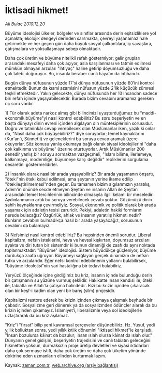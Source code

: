 # İktisadi hikmet!

*Ali Bulaç 2010.12.20*

<td class="columnist-detail">
<p>Büyüme ideolojisi ülkeler, bölgeler ve sınıflar arasında derin eşitsizliklere yol açmakta; ekolojik dengeyi derinden sarsmakta, çevreyi yaşanamaz hale getirmekte ve her geçen gün daha büyük sosyal çalkantılara, iç savaşlara, çatışmalara ve yoksullaşmaya sebep olmaktadır.</p>
<p>
<div id="haberMetinDiv">
<p>Daha çok üretim ve büyüme nitelikli refah göstermiyor; gelir grupları arasındaki mesafeyi daha çok açıyor, asla karşılanması ve tatmin edilmesi mümkün olmayan arzuları "ihtiyaç" haline getirip doyumsuzluğu ve daha çok talebi doğuruyor. Bu, insanla beraber canlı hayatın da intiharıdır.
<p> Bugün dünya nüfusunun yüzde 17'si dünya nüfusunun yüzde 80'ini kontrol etmektedir. Bunun da kısmi azamisini nüfusun yüzde 2'lik küçücük zümresi teşkil etmektedir. Yakın gelecekte, dünya nüfusunda her 10 insandan sadece biri refah içinde yaşayabilecektir. Burada bizim cevabını aramamız gereken üç soru vardır.
<p> 1) Tür olarak adeta narkoz almış gibi bilincimizi uyuşturduğumuz bu "maddi-ekonomik büyüme"yi nasıl kontrol edebiliriz? Bu soru beşeriyetin ve en başta dünyayı dinin evreni içinden algılayan din müntesiplerinin sorusudur. Doğru ve tatminkâr cevap verebilecek olan Müslümanlar iken, yazık ki onlar da, "Nasıl daha çok büyüyebiliriz?" diye soruyorlar; temel kaynaklarını (Kur'an'ı, Sünnet'i) ve geleneklerini bu soruya cevap aramak üzere okuyorlar. Söz konusu yanlış okumaya bağlı olarak siyasi ideolojilerini "daha çok kalkınma ve büyüme" üzerine oturtuyorlar. Artık Müslümanlar 200 senedir yanlış bir soruyu sormaktan vazgeçmeli; "İslam bilime, ilerlemeye, kalkınmaya, modernliğe, büyümeye karşı değildir" repliklerini sorgulama cesaretini göstermelidirler.
<p> 2) İnsanlık olarak nasıl bir arada yaşayabiliriz? Bir arada yaşamanın önşartı, "öteki"nin öteki kabul edilmesi, ama şeytanın yerine ikame edilip "ötekileştirilmemesi"nden geçer. Bu tamamen bizim algılarımızın yaratılış, Adem'in önünde secde etmeyen Şeytan ve insanın Allah ile Şeytan arasındaki temel tercihlerinin bilincinde olmasıyla ilgili kelami bir meseledir. Aydınlanmanın artık bu soruya verebilecek cevabı yoktur. Gözümüzü dinin sahih kaynaklarına çevirmeliyiz. Sosyal, ekonomik ve politik olarak bir arada yaşamak için adaletin tesisi zaruridir. Pekiyi, adaletin hakiki formlarını nerede bulacağız? Özgürlük, ahlak ve insanın yaratılış hikmeti nedir? Bunların cevabını bulmadıkça nasıl bir arada yaşayacağız, sorusunun cevabını da bulamayız.
<p> 3) Nefsimizi nasıl kontrol edebiliriz? Bu hepsinden önemli sorudur. Liberal kapitalizm, nefsin isteklerini, heva ve hevesi kışkırtan, doyumsuz arzuları ayakta ve diri tutan bir sistemdir ki bunun dinamiği de zaafı da aynı noktada toplanmaktadır: "Büyüme" ideolojisi. Sistem büyüdükçe güçleniyor, büyüme durdukça zaafa uğruyor. Büyümeyi sağlayan gerçek dinamizm de nefsin tutku ve arzularıdır. Eğer nefsi kontrol edebilmenin yollarını bulabilirsek, "büyüme ideolojisi"nin sari hastalığına bir tedavi bulabiliriz.
<p> Yeryüzü ölçeğinde içine girdiğimiz bu kriz, insanın içinde bulunduğu derin bir çatışmanın su yüzüne vurmuş şeklidir. Hakikatte insan kendisi ile, öteki ile, tabiatla ve Allah'la çatışma halindedir. Bizi bu krizin içinden çıkaracak olan bir keşf-i kadim olan yeni bir barış (silm) projesidir.
<p> Kapitalizmi restore ederek bu krizin içinden çıkmaya çalışmak beyhude bir çabadır. Sosyalizme geri dönerek ya da sosyalizmden ödünçler alarak da bu krizin içinden çıkamayız. İslamiyet'i, liberalizmle veya sol ideolojilerle uzlaştırarak da bu kriz aşılamaz.
<p> "Kriz"i "fırsat" bilip yeni kavramsal çerçeveler düşünebiliriz. Hz. Yusuf, yedi yıllık bolluktan sonra, yedi yıllık kıtlık dönemini "iktisadi hikmet"le karşıladı. "İnsan bozulursa kâinat da bozulur; insan ıslah olursa kâinat da ıslah olur." Dünyanın genel gidişini, beşeriyetin trajedisini ve canlı tabiatın geleceğini hikmetten yoksun, durmaksızın proje üretip devletleri ve siyasi iktidarları daha çok sermaye istifi, daha çok üretim ve daha çok tüketim yönünde doktrine eden uzmanların elinden kurtarmak lazım. </p></p></p></p></p></p></p></p></div>
</p>
<a href="http://web.archive.org/web/20101224004940/mailto:a.bulac@zaman.com.tr">
</a></td>

Kaynak: [zaman.com.tr](http://zaman.com.tr/yazar.do?yazino=1067418), [web.archive.org (arşiv bağlantısı)](http://web.archive.org/web/20101224004940/http://www.zaman.com.tr:80/yazar.do?yazino=1067418)
